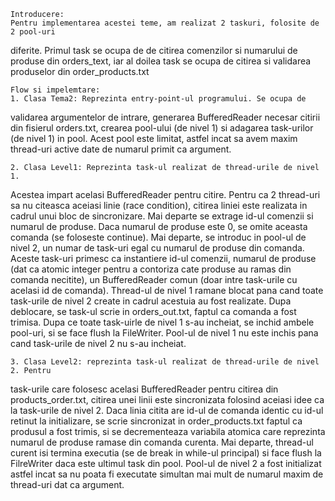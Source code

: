     Introducere:
    Pentru implementarea acestei teme, am realizat 2 taskuri, folosite de 2 pool-uri
diferite. Primul task se ocupa de de citirea comenzilor si numarului de produse din
orders_text, iar al doilea task se ocupa de citirea si validarea produselor din
order_products.txt 

    Flow si impelemtare:
    1. Clasa Tema2: Reprezinta entry-point-ul programului. Se ocupa de
validarea argumentelor de intrare, generarea BufferedReader necesar citirii din
fisierul orders.txt, crearea pool-ului (de nivel 1) si adagarea task-urilor
(de nivel 1) in pool. Acest pool este limitat, astfel incat sa avem maxim
thread-uri active date de numarul primit ca argument.

    2. Clasa Level1: Reprezinta task-ul realizat de thread-urile de nivel 1.
Acestea impart acelasi BufferedReader pentru citire. Pentru ca 2 thread-uri sa
nu citeasca aceiasi linie (race condition), citirea liniei este realizata in cadrul
unui bloc de sincronizare. Mai departe se extrage id-ul comenzii si numarul de
produse. Daca numarul de produse este 0, se omite aceasta comanda (se foloseste continue). Mai departe, se introduc in pool-ul de nivel 2, un numar de task-uri
egal cu numarul de produse din comanda. Aceste task-uri primesc ca instantiere
id-ul comenzii, numarul de produse (dat ca atomic integer pentru a contoriza
cate produse au ramas din comanda necitite), un BufferedReader comun (doar intre task-urile cu acelasi id de comanda). Thread-ul de nivel 1 ramane blocat pana cand
toate task-urile de nivel 2 create in cadrul acestuia au fost realizate. Dupa
deblocare, se task-ul scrie in orders_out.txt, faptul ca comanda a fost trimisa.
    Dupa ce toate task-uirle de nivel 1 s-au incheiat, se inchid ambele pool-uri,
si se face flush la FileWriter. Pool-ul de nivel 1 nu este inchis pana cand
task-urile de nivel 2 nu s-au incheiat.

    3. Clasa Level2: reprezinta task-ul realizat de thread-urile de nivel 2. Pentru
task-urile care folosesc acelasi BufferedReader pentru citirea din products_order.txt, citirea unei linii este sincronizata folosind aceiasi idee ca la task-urile de
nivel 2. Daca linia citita are id-ul de comanda identic cu id-ul retinut la
initializare, se scrie sincronizat in order_products.txt faptul ca produsul a fost
trimis, si se decrementeaza variabila atomica care reprezinta numarul de produse
ramase din comanda curenta. Mai departe, thread-ul curent isi termina executia (se 
de break in while-ul principal) si face flush la FilreWriter daca este ultimul task
din pool.
    Pool-ul de nivel 2 a fost initializat astfel incat sa nu poata fi executate
simultan mai mult de numarul maxim de thread-uri dat ca argument.


